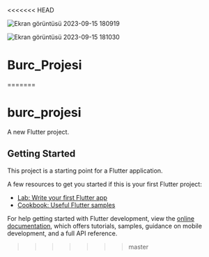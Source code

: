 <<<<<<< HEAD

![Ekran görüntüsü 2023-09-15 180919](https://github.com/Bertugvatansever/Burc_Projesi/assets/79909762/b3d542e9-6e11-4b59-a523-2178375707cf)

![Ekran görüntüsü 2023-09-15 181030](https://github.com/Bertugvatansever/Burc_Projesi/assets/79909762/a11bc761-7ffc-434c-9832-8808a731e69e)











# Burc_Projesi
=======
# burc_projesi

A new Flutter project.

## Getting Started

This project is a starting point for a Flutter application.

A few resources to get you started if this is your first Flutter project:

- [Lab: Write your first Flutter app](https://docs.flutter.dev/get-started/codelab)
- [Cookbook: Useful Flutter samples](https://docs.flutter.dev/cookbook)

For help getting started with Flutter development, view the
[online documentation](https://docs.flutter.dev/), which offers tutorials,
samples, guidance on mobile development, and a full API reference.
>>>>>>> master
